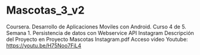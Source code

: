 # Mascotas_3_v2
Coursera. Desarrollo de Aplicaciones Moviles con Android. Curso 4 de 5. Semana 1.
Persistencia de datos con Webservice API Instagram
Descripción del Proyecto en Proyecto Mascotas Instagram.pdf
Acceso video Youtube: https://youtu.be/H75Noo7FiL4
